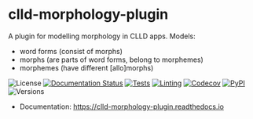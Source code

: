 # clld-morphology-plugin

A plugin for modelling morphology in CLLD apps. Models:
* word forms (consist of morphs)
* morphs (are parts of word forms, belong to morphemes)
* morphemes (have different [allo]morphs)

![License](https://img.shields.io/github/license/fmatter/clld-morphology-plugin)
[![Documentation Status](https://readthedocs.org/projects/clld-morphology-plugin/badge/?version=latest)](https://clld-morphology-plugin.readthedocs.io/en/latest/?badge=latest)
[![Tests](https://img.shields.io/github/workflow/status/fmatter/clld-morphology-plugin/tests?label=tests)](https://github.com/fmatter/clld-morphology-plugin/actions/workflows/tests.yml)
[![Linting](https://img.shields.io/github/workflow/status/fmatter/clld-morphology-plugin/lint?label=linting)](https://github.com/fmatter/clld-morphology-plugin/actions/workflows/lint.yml)
[![Codecov](https://img.shields.io/codecov/c/github/fmatter/clld-morphology-plugin)](https://app.codecov.io/gh/fmatter/clld-morphology-plugin/)
[![PyPI](https://img.shields.io/pypi/v/clld-morphology-plugin.svg)](https://pypi.org/project/clld-morphology-plugin)
![Versions](https://img.shields.io/pypi/pyversions/clld-morphology-plugin)

* Documentation: https://clld-morphology-plugin.readthedocs.io